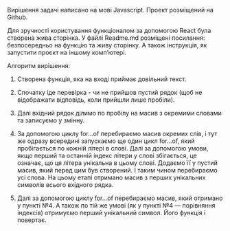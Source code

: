 Вирішення задачі написано на мові Javascript. Проект розміщений на Github.

Для зручності користування функціоналом за допомогою React була створена жива
сторінка. У файлі Readme.md розміщені посилання: безпосередньо на функцію та
живу сторінку. А також інструкція, як запустити проєкт на іншому комп’ютері.

Алгоритм вирішення:

1. Створена функція, яка на вході приймає довільний текст.

2. Спочатку іде перевірка - чи не прийшов пустий рядок (щоб не відображати
   відповідь, коли прийшли лише пробіли).

3. Далі вхідний рядок ділимо по пробілу на масив з окремими словами та записуємо
   у змінну.

4. За допомогою циклу for...of перебираємо масив окремих слів, і тут же одразу
   всередині запускаємо ще один цикл for...of, який пробігається по кожній
   літері в слові. Далі за допомогою умови, якщо перший та останній індекс
   літери у слові збігається, це означає, що ця літера унікальна в цьому слові.
   Додаємо її у пустий масив, який перед цим був створений. І таким чином
   перебираємо усі слова. На цьому етапі отримано масив з перших унікальних
   символів всього вхідного рядка.

5. Далі за допомогою циклу for...of перебираємо масив, який отримано у пункті
   №4. А також по тій же умові (як у пункті №4 — порівняння індексів) отримуємо
   перший унікальний символ. Його функція і повертає.
